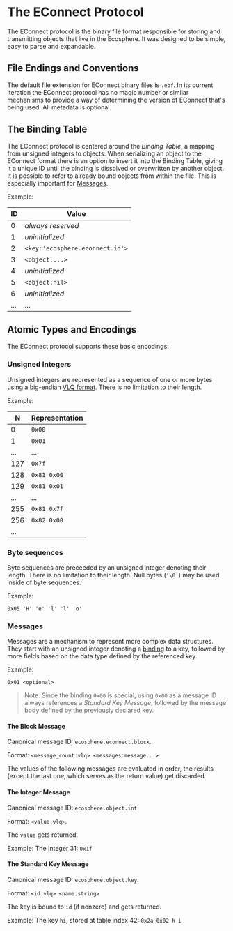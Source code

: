 # The EConnect Protocol

The EConnect protocol is the binary file format responsible for storing and transmitting objects that live in the Ecosphere. It was designed to be simple, easy to parse and expandable.

## File Endings and Conventions

The default file extension for EConnect binary files is `.ebf`. In its current iteration the EConnect protocol has no magic number or similar mechanisms to provide a way of determining the version of EConnect that's being used. All metadata is optional.

## The Binding Table

The EConnect protocol is centered around the _Binding Table_, a mapping from unsigned integers to objects. When serializing an object to the EConnect format there is an option to insert it into the Binding Table, giving it a unique ID until the binding is dissolved or overwritten by another object. It is possible to refer to already bound objects from within the file. This is especially important for [Messages](#messages).

Example:

| ID      | Value                                    |
|---------|------------------------------------------|
| 0       | _always reserved_                        |
| 1       | _uninitialized_                          |
| 2       | `<key:'ecosphere.econnect.id'>`          |
| 3       | `<object:...>`                           |
| 4       | _uninitialized_                          |
| 5       | `<object:nil>`                           |
| 6       | _uninitialized_                          |
| ...     | ...                                      |


## Atomic Types and Encodings

The EConnect protocol supports these basic encodings:

### Unsigned Integers

Unsigned integers are represented as a sequence of one or more bytes using a big-endian [VLQ format](https://en.wikipedia.org/wiki/Variable-length_quantity). There is no limitation to their length.

Example:

| N      | Representation                        |
|--------|---------------------------------------|
| 0      | `0x00`                                |
| 1      | `0x01`                                |
| ...    | ...                                   |
| 127    | `0x7f`                                |
| 128    | `0x81 0x00`                           |
| 129    | `0x81 0x01`                           |
| ...    | ...                                   |
| 255    | `0x81 0x7f`                           |
| 256    | `0x82 0x00`                           |
| ...    |                                       |

### Byte sequences

Byte sequences are preceeded by an unsigned integer denoting their length. There is no limitation to their length. Null bytes (`'\0'`) may be used inside of byte sequences.

Example:

`0x05 'H' 'e' 'l' 'l' 'o'` 

### Messages

Messages are a mechanism to represent more complex data structures. They start with an unsigned integer denoting a [binding](#the-binding-table) to a key, followed by more fields based on the data type defined by the referenced key.

Example:

`0x01 <optional>`

> Note: Since the binding `0x00` is special, using `0x00` as a message ID always references a _Standard Key Message_, followed by the message body defined by the previously declared key.

#### The Block Message

Canonical message ID: `ecosphere.econnect.block`.

Format: `<message_count:vlq> <messages:message...>`.

The values of the following messages are evaluated in order, the results (except the last one, which serves as the return value) get discarded.

#### The Integer Message

Canonical message ID: `ecosphere.object.int`.

Format: `<value:vlq>`.

The `value` gets returned.

Example: The Integer 31: `0x1f`

#### The Standard Key Message

Canonical message ID: `ecosphere.object.key`.

Format: `<id:vlq> <name:string>`

The key is bound to `id` (if nonzero) and gets returned.

Example: The key `hi`, stored at table index 42: `0x2a 0x02 h i`
